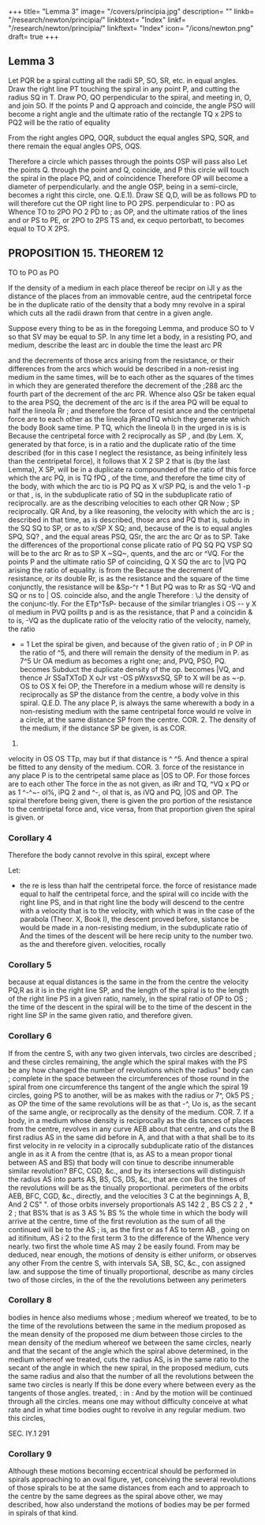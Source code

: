 +++
title= "Lemma 3"
image= "/covers/principia.jpg"
description= ""
linkb= "/research/newton/principia/"
linkbtext= "Index"
linkf= "/research/newton/principia/"
linkftext= "Index"
icon= "/icons/newton.png"
draft= true
+++

## Lemma 3

Let PQR be a spiral cutting all the radii SP, SO, SR, etc. in equal angles. Draw the right line PT touching the spiral in any point P, and cutting the radius SQ in T. Draw PO, QO perpendicular to the spiral, and meeting in, O, and join SO. If the points P and Q approach and coincide, the angle PSO will become a right angle and the ultimate ratio of the rectangle TQ x 2PS to PQ2 will be the ratio of equality

From the right angles OPQ, OQR, subduct the equal angles SPQ, SQR, and there remain the equal angles OPS, OQS.

Therefore a circle which passes through the points OSP
will pass also 
Let the points
Q.
through the point
and Q, coincide, and
P
this circle will touch the spiral in the place
PQ, and
of coincidence
Therefore OP will become a diameter of
perpendicularly.
and the angle OSP, being in a semi-circle, becomes a right
this circle,
one.
Q.E.1).
Draw
SE
Q,D,
will be as follows
PD
to
will therefore cut the
OP
right line
to
PO
2PS.
perpendicular to
:
PO
as
Whence
TO
to
2PO
PO
2
PD
to
;
as
OP, and the ultimate ratios of the lines
and
or PS to PE, or 2PO to 2PS
TS
and, ex cequo pertorbatt, to
becomes equal
to
TO X 2PS.

## PROPOSITION 15. THEOREM 12

TO to PO as PO

If the density of a medium in each place thereof be recipr on iJl y as the distance of the places from an immovable centre, aud the centripetal force be in the duplicate ratio of the density that a body mny revolve in a spiral which cuts all the radii drawn from that centre in a given angle.

Suppose every thing to be as in the foregoing Lemma, and produce SO to V so that SV
may be equal to SP. In any time let a body, in a resisting
PO, and medium, describe the
least arc
in double the time the least arc
PR

and the decrements of those arcs arising from
the resistance, or their differences from the
arcs which would be described in a non-resist
ing medium in the same times, will be to each
other as the squares of the times in which
they
are generated
therefore the decrement of the
;288
arc
the fourth part of the decrement of the arc PR.
Whence also
QSr be taken equal to the area PSQ, the decrement of the arc
is
if the area
PQ
will be equal to half the lineola Rr ; and therefore the force of resist
ance and the centripetal force are to each other as the lineola
jRrandTQ
which they generate
which the body
Book
same time.
P
TQ, which
the lineola
I)
in the
urged in
is
is
is
Because the centripetal force with
2
reciprocally as SP , and (by Lem. X,
generated by that force, is in a ratio
and the duplicate ratio of the time
described (for in this case I neglect the resistance,
as being infinitely less than the centripetal force), it follows that
X
2
SP 2 that is (by the last Lemma),
X SP, will be in a duplicate ra
compounded
of the ratio of this force
which the arc PQ,
in
is
TQ
fPQ
,
of the time, and therefore the time
city of the body, with which the arc
tio
is
PQ
PQ
as
X v/SP
PQ,
is
and the velo
1
-p or
that
,
is,
in the subduplicate ratio of
SQ
in the subduplicate ratio of
reciprocally.
are as the describing velocities to each other
QR
Now
;
SP reciprocally.
QR
And, by a like reasoning, the velocity with which the arc
is
;
described in that time, as
is described,
those arcs
and
PQ
that
is,
subdu
in the
SQ
SQ
to SP, or as
to x/SP X SQ; and, because of the
is to
equal angles SPQ, SQ? , and the equal areas PSQ, QSr, the arc
the arc Qr as
to SP.
Take the differences of the proportional conse
plicate ratio of
PQ
SQ
PQ
VSP
SQ
will be to the arc Rr as
to SP
X ~SQ~,
quents, and the arc
or ^VQ.
For the points P and
the
ultimate
ratio
SP
of
coinciding,
Q
X SQ
the arc
to
|VQ
PQ arising
the ratio of equality.
is
from the
Because the decrement of
resistance, or its double
Rr,
is
as the resistance
and the square of the time conjunctly, the resistance will be
&Sp-^r
*
1
But
PQ
was
to
Rr
as
SQ
-VQ
and
SQ
or ns
to | OS.
coincide also, and the angle
Therefore
:
\J
the density of the
conjunc-tly.
For the
ETp^TsP-
because of the similar triangles
i
OS --
y
X ol
medium
in
PVQ
poillts
p
and
is
as the resistance, that
P and
a coincidin &
to
is,
-VQ
as
the duplicate ratio of the velocity
ratio of the velocity, namely, the ratio
- =
1
Let the spiral be given, and because of the given ratio of
;
in
P
OP
in the ratio of
^5, and there will remain the density of the medium in P. as 7^5
Ur
OA
medium
as
becomes a right one; and,
PVQ, PSO, PQ. becomes
Subduct the duplicate
density of the
op.
becomes
|VQ, and thence Jr
SSaTXToD
X oJr
vst
-OS
pWxsvxSQ,
SP
to
X
will be as
~-p.
OS
to
OS
X fei
OP,
the
Therefore in a medium whose
will re
density is reciprocally as SP the distance from the centre, a body
volve in this spiral.
Q.E.D.
The
any place P, is always the same wherewith a
body in a non-resisting medium with the same centripetal force would re
volve in a circle, at the same distance SP from the centre.
COR. 2. The density of the medium, if the distance SP be given, is as
COR.
1.
velocity in
OS
OS
TTp,
may
but
if that distance is
^
^5.
And
thence a spiral
be fitted to any density of the medium.
COR.
3.
force of the resistance in any place P is to the centripetal
same place as |OS to OP. For those forces are to each other
The
force in the
as
not given, as
iRr and TQ,
^VQ x PQ
or as
1
^-^~-
ol%,
iPQ 2
and
^-,
ol
that
is,
as
iVQ
and PQ,
|OS and OP. The spiral therefore being given, there is given the pro
portion of the resistance to the centripetal force and, vice versa, from that
proportion given the spiral is given.
or


### Corollary 4

Therefore the body cannot revolve in this spiral, except where

Let:

-  the re
is less than half the centripetal force.
the force of resistance
made equal to half the centripetal force, and the spiral will co
incide with the right line PS, and in that right line the body will descend
to the centre with
a velocity that is to the velocity, with which it was
in
the
case of the parabola (Theor. X, Book I), the descent
proved before,
sistance be
would be made in a non-resisting medium, in the subduplicate ratio of
And the times of the descent will be here recip
unity to the number two.
as
the
and
therefore given.
velocities,
rocally

### Corollary 5

because at equal distances
is the same in the
from the centre the velocity
PQ,R as it is in the right line SP, and
the length of the spiral is to the length of the
right line PS in a given ratio, namely, in the
spiral
ratio of
OP
to
OS
;
the time of the descent in
the spiral will be to the time of the descent in
the right line SP in the same given ratio, and
therefore given.

### Corollary 6

If
from the centre
S,
with any two
given intervals, two circles are described
;
and
these circles remaining, the angle which the
spiral makes with the
PS be any how changed the number of revolutions which the
radius&quot;
body can
;
complete in the space between the circumferences of those
round in the spiral from one circumference
ths tangent of the angle which the
spiral
19
circles,
going
PS
to another, will be as
makes with the radius
or
7^,
Ok5
PS
;
as
OP
the time of the same revolutions will be as
that
-^,
Uo
is,
as the secant of the
same angle, or reciprocally as the density of the medium.
COR. 7. If a body, in a medium whose density is reciprocally as the dis
tances of places from the centre, revolves in any curve AEB about that
centre,
and cuts the
B
first
radius
AS
in the
same
did before in A, and that with a
that
shall
be to its first velocity in
re
velocity
in
a
ciprocally
subduplicate ratio of the distances
angle in
as
it
A
from the centre (that is, as AS to a mean propor
tional between AS and BS) that body will con
tinue to describe innumerable similar revolution?
BFC, CGD, &c., and by its intersections will
distinguish the radius
AS
into parts AS, BS, CS, DS, &c., that are con
But the times of the revolutions will be as the
tinually proportional.
perimeters of the orbits
AEB, BFC, CGD,
&c., directly, and the velocities
3
C
at the beginnings A, B,
And
2
CS&quot;
&quot;.
of those orbits inversely
proportionals
AS
142
2
,
BS
CS 2
2
,
*
2
;
that
BS%
that
is
as
3
AS % BS %
the whole time in which the body will arrive at the centre,
time of the first revolution as the sum of all the continued
will be to the
AS
;
is,
as the first
or as f
AS
to
term
AB
,
going on ad itifinitum,
AS
i 2
to the first
term
3
to the difference of the
Whence
very nearly.
two
first
the whole time
AS
may
2
be
easily found.
From
may be deduced, near enough, the motions of
density is either uniform, or observes any other
From the centre S, with intervals SA, SB, SC, &c., con
assigned law.
and suppose the time of
tinually proportional, describe as many circles
two
of those circles, in the
of
the
the revolutions between
any
perimeters

### Corollary 8

bodies in
hence also
mediums whose
;
medium whereof we treated, to be to the time of the revolutions between
the same in the medium proposed as the mean density of the proposed me
dium between those circles to the mean density of the medium whereof we
between the same circles, nearly and that the secant of the angle
which the spiral above determined, in the medium whereof we treated,
cuts the radius AS, is in the same ratio to the secant of the angle in which
the new spiral, in the proposed medium, cuts the same radius and also
that the number of all the revolutions between the same two circles is nearly
If this be done every where between every
as the tangents of those angles.
treated,
:
in
:
And by
the motion will be continued through all the circles.
means one may without difficulty conceive at what rate and in what
time bodies ought to revolve in any regular medium.
two
this
circles,

SEC. IY.1
291

### Corollary 9 

Although these motions becoming eccentrical should be performed in spirals approaching to an oval figure, yet, conceiving the several revolutions of those spirals to be at the same distances from each and to approach to the centre by the same degrees as the spiral above other,
we may
described,
how
also understand
the motions of bodies
may
be per
formed in spirals of that kind.

